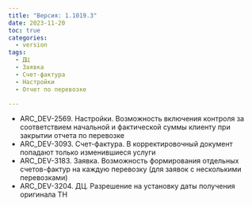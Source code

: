 ```yaml
---
title: "Версия: 1.1019.3"
date: 2023-11-20
toc: true
categories:
  - version
tags:
  - ДЦ
  - Заявка
  - Счет-фактура
  - Настройки
  - Отчет по перевозке

---
```


-   ARC_DEV-2569. Настройки. Возможность включения контроля за соответствием начальной и фактической суммы клиенту при закрытии отчета по перевозке
-   ARC_DEV-3093. Счет-фактура. В корректировочный документ попадают только изменившиеся услуги 
-   ARC_DEV-3183. Заявка. Возможность формирования отдельных счетов-фактур на каждую перевозку (для заявок с несколькими перевозками)
-   ARC_DEV-3204. ДЦ. Разрешение на установку даты получения оригинала ТН
